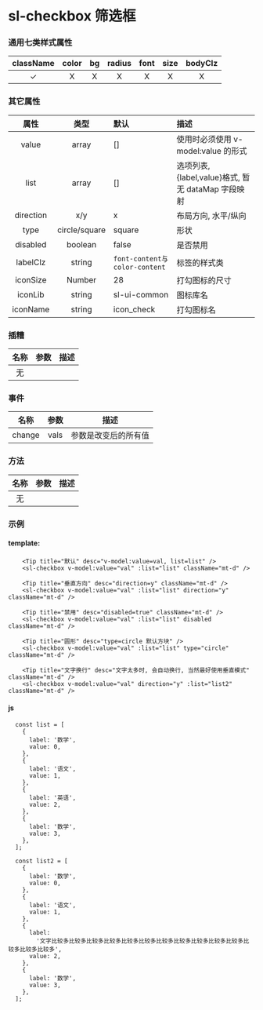 # sl-checkbox 筛选框

### 通用七类样式属性

| className | color |  bg   | radius | font  | size  | bodyClz |
| :-------: | :---: | :---: | :----: | :---: | :---: | :-----: |
| &#10003;  | &Chi; | &Chi; | &Chi;  | &Chi; | &Chi; |  &Chi;  |

### 其它属性

|   属性    |     类型      | 默认                          | 描述                                              |
| :-------: | :-----------: | :---------------------------- | :------------------------------------------------ |
|   value   |     array     | []                            | 使用时必须使用 v-model:value 的形式               |
|   list    |     array     | []                            | 选项列表,{label,value}格式, 暂无 dataMap 字段映射 |
| direction |      x/y      | x                             | 布局方向, 水平/纵向                               |
|   type    | circle/square | square                        | 形状                                              |
| disabled  |    boolean    | false                         | 是否禁用                                          |
| labelClz  |    string     | `font-content与color-content` | 标签的样式类                                      |
| iconSize  |    Number     | 28                            | 打勾图标的尺寸                                    |
|  iconLib  |    string     | sl-ui-common                  | 图标库名                                          |
| iconName  |    string     | icon_check                    | 打勾图标名                                        |

### 插糟

| 名称 | 参数 | 描述 |
| :--: | :--: | ---- |
|  无  |      |      |

### 事件

|  名称  | 参数 | 描述                 |
| :----: | :--: | -------------------- |
| change | vals | 参数是改变后的所有值 |

### 方法

| 名称 | 参数 | 描述 |
| :--: | :--: | ---- |
|  无  |      |      |

### 示例

#### template:

```
    <Tip title="默认" desc="v-model:value=val, list=list" />
    <sl-checkbox v-model:value="val" :list="list" className="mt-d" />

    <Tip title="垂直方向" desc="direction=y" className="mt-d" />
    <sl-checkbox v-model:value="val" :list="list" direction="y" className="mt-d" />

    <Tip title="禁用" desc="disabled=true" className="mt-d" />
    <sl-checkbox v-model:value="val" :list="list" disabled className="mt-d" />

    <Tip title="圆形" desc="type=circle 默认方块" />
    <sl-checkbox v-model:value="val" :list="list" type="circle" className="mt-d" />

    <Tip title="文字换行" desc="文字太多时, 会自动换行, 当然最好使用垂直模式" className="mt-d" />
    <sl-checkbox v-model:value="val" direction="y" :list="list2" className="mt-d" />
```

#### js

```
  const list = [
    {
      label: '数学',
      value: 0,
    },
    {
      label: '语文',
      value: 1,
    },
    {
      label: '英语',
      value: 2,
    },
    {
      label: '数学',
      value: 3,
    },
  ];

  const list2 = [
    {
      label: '数学',
      value: 0,
    },
    {
      label: '语文',
      value: 1,
    },
    {
      label:
        '文字比较多比较多比较多比较多比较多比较多比较多比较多比较多比较多比较多比较多比较多比较多',
      value: 2,
    },
    {
      label: '数学',
      value: 3,
    },
  ];
```
